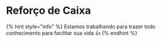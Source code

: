 # Reforço de Caixa

{% hint style="info" %}
Estamos trabalhando para trazer todo conhecimento para facilitar sua vida 👍
{% endhint %}
